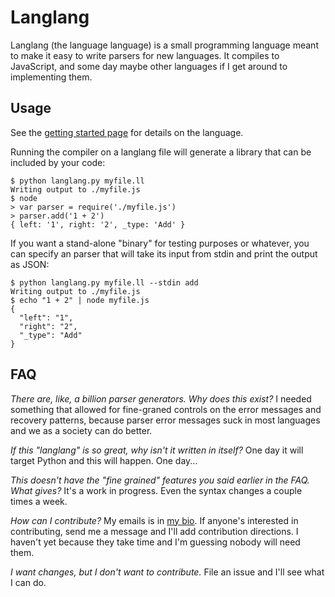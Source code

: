 Langlang
========

Langlang (the language language) is a small programming language meant to make it easy to write parsers for new languages. It compiles to JavaScript, and some day maybe other languages if I get around to implementing them.

Usage
-----

See the [getting started page](./getting_started.md) for details on the language. 

Running the compiler on a langlang file will generate a library that can be included by your code:
```
$ python langlang.py myfile.ll
Writing output to ./myfile.js
$ node
> var parser = require('./myfile.js')
> parser.add('1 + 2')
{ left: '1', right: '2', _type: 'Add' }
```

If you want a stand-alone "binary" for testing purposes or whatever, you can specify an parser that will take its input from stdin and print the output as JSON:
```
$ python langlang.py myfile.ll --stdin add
Writing output to ./myfile.js
$ echo "1 + 2" | node myfile.js
{
  "left": "1",
  "right": "2",
  "_type": "Add"
}
```

FAQ
---

*There are, like, a billion parser generators. Why does this exist?*
I needed something that allowed for fine-graned controls on the error messages and recovery patterns, because parser error messages suck in most languages and we as a society can do better.

*If this "langlang" is so great, why isn't it written in itself?*
One day it will target Python and this will happen. One day...

*This doesn't have the "fine grained" features you said earlier in the FAQ. What gives?*
It's a work in progress. Even the syntax changes a couple times a week.

*How can I contribute?*
My emails is in [my bio](https://github.com/apccurtiss). If anyone's interested in contributing, send me a message and I'll add contribution directions. I haven't yet because they take time and I'm guessing nobody will need them.

*I want changes, but I don't want to contribute.*
File an issue and I'll see what I can do.